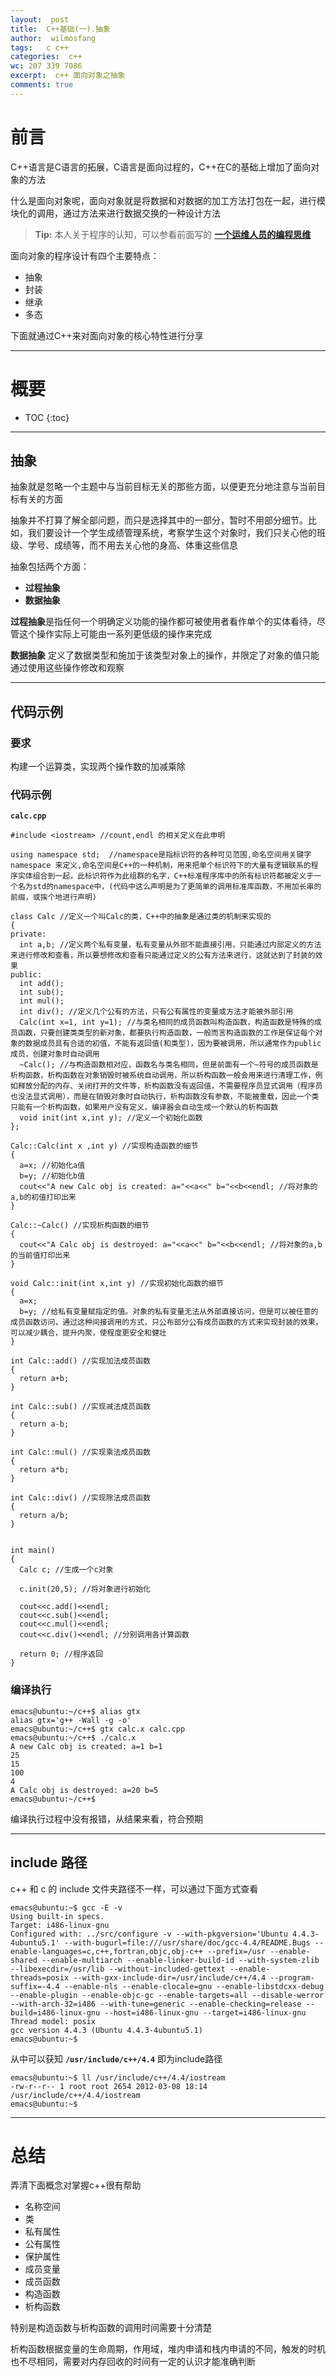 ```yaml
---
layout:  post
title:  C++基础(一).抽象
author:  wilmosfang
tags:   c c++
categories:  c++
wc: 207 339 7086
excerpt:  c++ 面向对象之抽象
comments: true
---
```



# 前言

C++语言是C语言的拓展，C语言是面向过程的，C++在C的基础上增加了面向对象的方法

什么是面向对象呢，面向对象就是将数据和对数据的加工方法打包在一起，进行模块化的调用，通过方法来进行数据交换的一种设计方法

> **Tip:** 本人关于程序的认知，可以参看前面写的 **[一个运维人员的编程思维][programming]**

面向对象的程序设计有四个主要特点：

* 抽象
* 封装
* 继承
* 多态

下面就通过C++来对面向对象的核心特性进行分享

---

# 概要

* TOC
{:toc}

---

## 抽象

抽象就是忽略一个主题中与当前目标无关的那些方面，以便更充分地注意与当前目标有关的方面

抽象并不打算了解全部问题，而只是选择其中的一部分，暂时不用部分细节。比如，我们要设计一个学生成绩管理系统，考察学生这个对象时，我们只关心他的班级、学号、成绩等，而不用去关心他的身高、体重这些信息

抽象包括两个方面：

*  **过程抽象**
*  **数据抽象**

**过程抽象**是指任何一个明确定义功能的操作都可被使用者看作单个的实体看待，尽管这个操作实际上可能由一系列更低级的操作来完成

**数据抽象** 定义了数据类型和施加于该类型对象上的操作，并限定了对象的值只能通过使用这些操作修改和观察

---

## 代码示例

### 要求

构建一个运算类，实现两个操作数的加减乘除

### 代码示例

**`calc.cpp`**

~~~
#include <iostream> //count,endl 的相关定义在此申明

using namespace std;  //namespace是指标识符的各种可见范围,命名空间用关键字namespace 来定义,命名空间是C++的一种机制，用来把单个标识符下的大量有逻辑联系的程序实体组合到一起，此标识符作为此组群的名字，C++标准程序库中的所有标识符都被定义于一个名为std的namespace中，(代码中这么声明是为了更简单的调用标准库函数，不用加长串的前缀，或挨个地进行声明)

class Calc //定义一个叫Calc的类，C++中的抽象是通过类的机制来实现的
{
private:
  int a,b; //定义两个私有变量，私有变量从外部不能直接引用，只能通过内部定义的方法来进行修改和查看，所以要想修改和查看只能通过定义的公有方法来进行，这就达到了封装的效果
public:
  int add();
  int sub();
  int mul();
  int div(); //定义几个公有的方法，只有公有属性的变量或方法才能被外部引用
  Calc(int x=1, int y=1); //与类名相同的成员函数叫构造函数，构造函数是特殊的成员函数，只要创建类类型的新对象，都要执行构造函数，一般而言构造函数的工作是保证每个对象的数据成员具有合适的初值，不能有返回值(和类型)，因为要被调用，所以通常作为public成员，创建对象时自动调用
  ~Calc(); //与构造函数相对应，函数名与类名相同，但是前面有一个~符号的成员函数是析构函数，析构函数在对象销毁时被系统自动调用，所以析构函数一般会用来进行清理工作，例如释放分配的内存、关闭打开的文件等，析构函数没有返回值，不需要程序员显式调用（程序员也没法显式调用），而是在销毁对象时自动执行，析构函数没有参数，不能被重载，因此一个类只能有一个析构函数，如果用户没有定义，编译器会自动生成一个默认的析构函数
  void init(int x,int y); //定义一个初始化函数
};

Calc::Calc(int x ,int y) //实现构造函数的细节
{
  a=x; //初始化a值
  b=y; //初始化b值
  cout<<"A new Calc obj is created: a="<<a<<" b="<<b<<endl; //将对象的a,b的初值打印出来
}

Calc::~Calc() //实现析构函数的细节
{
  cout<<"A Calc obj is destroyed: a="<<a<<" b="<<b<<endl; //将对象的a,b的当前值打印出来
}

void Calc::init(int x,int y) //实现初始化函数的细节
{
  a=x; 
  b=y; //给私有变量赋指定的值。对象的私有变量无法从外部直接访问，但是可以被任意的成员函数访问，通过这种间接调用的方式，只公布部分公有成员函数的方式来实现封装的效果，可以减少耦合，提升内聚，使程度更安全和健壮
}

int Calc::add() //实现加法成员函数
{
  return a+b;
}

int Calc::sub() //实现减法成员函数
{
  return a-b;
}

int Calc::mul() //实现乘法成员函数
{
  return a*b;
}

int Calc::div() //实现除法成员函数
{
  return a/b;
}


int main()
{
  Calc c; //生成一个c对象

  c.init(20,5); //将对象进行初始化
 
  cout<<c.add()<<endl; 
  cout<<c.sub()<<endl;
  cout<<c.mul()<<endl;
  cout<<c.div()<<endl; //分别调用各计算函数

  return 0; //程序返回
}

~~~


### 编译执行

~~~
emacs@ubuntu:~/c++$ alias gtx
alias gtx='g++ -Wall -g -o'
emacs@ubuntu:~/c++$ gtx calc.x calc.cpp
emacs@ubuntu:~/c++$ ./calc.x 
A new Calc obj is created: a=1 b=1
25
15
100
4
A Calc obj is destroyed: a=20 b=5
emacs@ubuntu:~/c++$
~~~

编译执行过程中没有报错，从结果来看，符合预期

---

## include 路径

c++ 和 c 的 include 文件夹路径不一样，可以通过下面方式查看 

~~~
emacs@ubuntu:~$ gcc -E -v
Using built-in specs.
Target: i486-linux-gnu
Configured with: ../src/configure -v --with-pkgversion='Ubuntu 4.4.3-4ubuntu5.1' --with-bugurl=file:///usr/share/doc/gcc-4.4/README.Bugs --enable-languages=c,c++,fortran,objc,obj-c++ --prefix=/usr --enable-shared --enable-multiarch --enable-linker-build-id --with-system-zlib --libexecdir=/usr/lib --without-included-gettext --enable-threads=posix --with-gxx-include-dir=/usr/include/c++/4.4 --program-suffix=-4.4 --enable-nls --enable-clocale=gnu --enable-libstdcxx-debug --enable-plugin --enable-objc-gc --enable-targets=all --disable-werror --with-arch-32=i486 --with-tune=generic --enable-checking=release --build=i486-linux-gnu --host=i486-linux-gnu --target=i486-linux-gnu
Thread model: posix
gcc version 4.4.3 (Ubuntu 4.4.3-4ubuntu5.1) 
emacs@ubuntu:~$
~~~ 


从中可以获知 **`/usr/include/c++/4.4`** 即为include路径

~~~
emacs@ubuntu:~$ ll /usr/include/c++/4.4/iostream 
-rw-r--r-- 1 root root 2654 2012-03-08 18:14 /usr/include/c++/4.4/iostream
emacs@ubuntu:~$ 
~~~




---

# 总结

弄清下面概念对掌握c++很有帮助

* 名称空间
* 类
* 私有属性
* 公有属性
* 保护属性
* 成员变量
* 成员函数
* 构造函数
* 析构函数

特别是构造函数与析构函数的调用时间需要十分清楚

析构函数根据变量的生命周期，作用域，堆内申请和栈内申请的不同，触发的时机也不尽相同，需要对内存回收的时间有一定的认识才能准确判断

[programming]:http://soft.dog/2016/04/07/thinking-of-programming/
